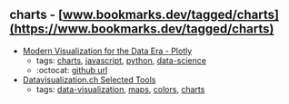 charts - [www.bookmarks.dev/tagged/charts](https://www.bookmarks.dev/tagged/charts)
---
* [Modern Visualization for the Data Era - Plotly](https://plot.ly/)
    * tags: [charts](../tagged/charts.md), [javascript](../tagged/javascript.md), [python](../tagged/python.md), [data-science](../tagged/data-science.md)
    * :octocat: [github url](https://github.com/plotly/plotly.js/)
* [Datavisualization.ch Selected Tools](http://selection.datavisualization.ch/)
    * tags: [data-visualization](../tagged/data-visualization.md), [maps](../tagged/maps.md), [colors](../tagged/colors.md), [charts](../tagged/charts.md)
